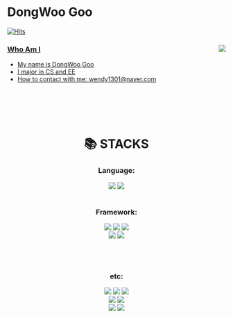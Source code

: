 # DongWoo Goo
[![Hits](https://hits.seeyoufarm.com/api/count/incr/badge.svg?url=https%3A%2F%2Fgithub.com%2FGooDongWoo&count_bg=%23EB8B10&title_bg=%23684327&icon=&icon_color=%23E7E7E7&title=VISIT&edge_flat=false)](https://github.com/GooDongWoo) 
 <!--
[![Gmail Badge](https://img.shields.io/badge/Gmail-D14836?style=flat&logo=Gmail&logoColor=white)](mailto:gdw9947@gmail.com) 
[![Instagram Badge](https://img.shields.io/badge/Instagram-9c38d1?style=flat&logo=Instagram&logoColor=white)](https://www.instagram.com/dev__harry) 
[![LinkedIn Badge](https://img.shields.io/badge/LinkedIn-0a66c2?style=flat&logo=LinkedIn&logoColor=white)](https://www.linkedin.com/in/haesoo-y/) 
[![Tistory Badge](https://img.shields.io/badge/Tech%20Blog-555263?style=flat&logoColor=white)](https://haesoo9410.tistory.com/)
  -->
<a href="https://solved.ac/gdw1301">
<img align='right' src="http://mazassumnida.wtf/api/v2/generate_badge?boj=gdw1301">

### Who Am I

- My name is DongWoo Goo <br>
- I major in CS and EE  <br>
- How to contact with me: 
  <a href = "mailto:wendy1301@naver.com" target = "blank" > wendy1301@naver.com <br></a>

<br>
<br>
<br>
<br>
<div align=center><h1>📚 STACKS</h1></div>
<div align=center>
  <h3>Language:<br></h3>
  <img src="https://img.shields.io/badge/python-3776AB?style=for-the-badge&logo=python&logoColor=white">
  <img src="https://img.shields.io/badge/c++-00599C?style=for-the-badge&logo=c%2B%2B&logoColor=white">
  
  <br>
  <br>

  <h3>Framework:<br></h3>
  <img src="https://img.shields.io/badge/PyTorch-EE4C2C?style=for-the-badge&logo=PyTorch&logoColor=white">
  <img src="https://img.shields.io/badge/pandas-150458?style=for-the-badge&logo=pandas&logoColor=white">
  <img src="https://img.shields.io/badge/NumPy-013243?style=for-the-badge&logo=NumPy&logoColor=white">
  <br>
  <img src="https://img.shields.io/badge/mysql-4479A1?style=for-the-badge&logo=mysql&logoColor=white">
  <img src="https://img.shields.io/badge/django-092E20?style=for-the-badge&logo=django&logoColor=white">
  <!-- 
  <img src="https://img.shields.io/badge/spring-6DB33F?style=for-the-badge&logo=spring&logoColor=white">
  -->
  <br>
  <br>
  
  <br>
  <br>
  <h3>etc:<br></h3>
  <img src="https://img.shields.io/badge/linux-FCC624?style=for-the-badge&logo=linux&logoColor=black">
  <img src="https://img.shields.io/badge/github-181717?style=for-the-badge&logo=github&logoColor=white">
  <img src="https://img.shields.io/badge/git-F05032?style=for-the-badge&logo=git&logoColor=white">
  <br>
  <img src="https://img.shields.io/badge/raspberrypi-A22846?style=for-the-badge&logo=raspberrypi&logoColor=black">
  <img src="https://img.shields.io/badge/arduino-00878F?style=for-the-badge&logo=arduino&logoColor=black">
  <br>
  <img src="https://img.shields.io/badge/autohotkey-334455?style=for-the-badge&logo=autohotkey&logoColor=white">
  <img src="https://img.shields.io/badge/visualbasic-512BD4?style=for-the-badge&logo=visualbasic&logoColor=white">
</div>


<div align="center">
<!-- 
  <br>[![Hits](https://hits.seeyoufarm.com/api/count/incr/badge.svg?url=https%3A%2F%2Fgithub.com%2FGooDongWoo%2Fhit-counter&count_bg=%23C8E5B2&title_bg=%23F97171&icon=&icon_color=%23E7E7E7&title=hits&edge_flat=false)](https://github.com/GooDongWoo)  
-->
</div>
